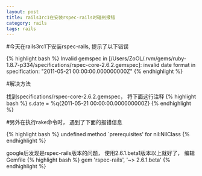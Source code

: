 ```yaml
---
layout: post
title: rails3rc1在安装rspec-rails时碰到报错
category: rails
tags: rails
---
```


#今天在rails3rc1下安装rspec-rails, 提示了以下错误

{% highlight bash %}
Invalid gemspec in [/Users/ZoOL/.rvm/gems/ruby-1.8.7-p334/specifications/rspec-core-2.6.2.gemspec]: invalid date format in specification: "2011-05-21 00:00:00.000000000Z"
{% endhighlight %}

#解决方法

找到specifications/rspec-core-2.6.2.gemspec， 将下面这行注释
{% highlight bash %}
s.date = %q{2011-05-21 00:00:00.000000000Z}
{% endhighlight %}

#另外在执行rake命令时， 遇到了下面的报错信息

{% highlight bash %}
undefined method `prerequisites' for nil:NilClass
{% endhighlight %}

google后发现是rspec-rails版本的问题， 使用2.6.1.beta1版本以上就好了， 编辑Gemfile
{% highlight bash %}
  gem 'rspec-rails', '~> 2.6.1.beta'
{% endhighlight %}